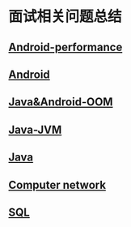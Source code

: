 

面试相关问题总结
===============

[Android-performance](https://github.com/MengZhao2017/mianshi/blob/master/Android%E6%80%A7%E8%83%BD%E4%BC%98%E5%8C%96.md)
--

[Android](https://github.com/MengZhao2017/mianshi/blob/master/Android%E9%9D%A2%E8%AF%95.md)
--

[Java&Android-OOM](https://github.com/MengZhao2017/mianshi/blob/master/Java%26Android-OOM%E6%80%BB%E7%BB%93.md)
--

[Java-JVM](https://github.com/MengZhao2017/mianshi/blob/master/Java-jvm.md)
--

[Java](https://github.com/MengZhao2017/mianshi/blob/master/Java%E9%9D%A2%E8%AF%95.md)
--


[Computer network](https://github.com/MengZhao2017/mianshi/blob/master/Net%E8%AE%A1%E7%AE%97%E6%9C%BA%E7%BD%91%E7%BB%9C.md)
--


[SQL](https://github.com/MengZhao2017/mianshi/blob/master/SQL.md)
--

